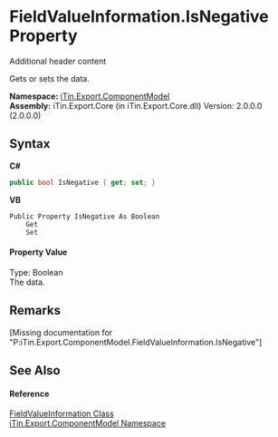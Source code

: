 # FieldValueInformation.IsNegative Property 
Additional header content 

Gets or sets the data.

**Namespace:**&nbsp;<a href="N_iTin_Export_ComponentModel">iTin.Export.ComponentModel</a><br />**Assembly:**&nbsp;iTin.Export.Core (in iTin.Export.Core.dll) Version: 2.0.0.0 (2.0.0.0)

## Syntax

**C#**<br />
``` C#
public bool IsNegative { get; set; }
```

**VB**<br />
``` VB
Public Property IsNegative As Boolean
	Get
	Set
```


#### Property Value
Type: Boolean<br />The data.

## Remarks
\[Missing <remarks> documentation for "P:iTin.Export.ComponentModel.FieldValueInformation.IsNegative"\]

## See Also


#### Reference
<a href="T_iTin_Export_ComponentModel_FieldValueInformation">FieldValueInformation Class</a><br /><a href="N_iTin_Export_ComponentModel">iTin.Export.ComponentModel Namespace</a><br />